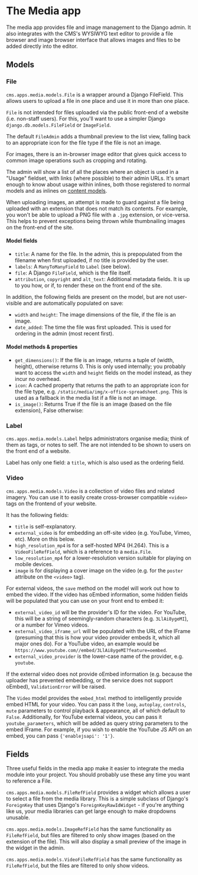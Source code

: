 # The Media app

The media app provides file and image management to the Django admin.
It also integrates with the CMS's WYSIWYG text editor to provide a file browser and image browser interface that allows images and files to be added directly into the editor.

## Models

### File

`cms.apps.media.models.File` is a wrapper around a Django FileField.
This allows users to upload a file in one place and use it in more than one place.

`File` is not intended for files uploaded via the public front-end of a website (i.e. non-staff users).
For this, you'll want to use a simpler Django `django.db.models.FileField` or `ImageField`.

The default `FileAdmin` adds a thumbnail preview to the list view, falling back to an appropriate icon for the file type if the file is not an image.

For images, there is an in-browser image editor that gives quick access to common image operations such as cropping and rotating.

The admin will show a list of all the places where an object is used in a "Usage" fieldset, with links (where possible) to their admin URLs.
It's smart enough to know about usage within inlines, both those registered to normal models and as inlines on [content models](pages-app.md).

When uploading images, an attempt is made to guard against a file being uploaded with an extension that does not match its contents.
For example, you won't be able to upload a PNG file with a `.jpg` extension, or vice-versa.
This helps to prevent exceptions being thrown while thumbnailing images on the front-end of the site.

#### Model fields

* `title`: A name for the file.
In the admin, this is prepopulated from the filename when first uploaded, if no title is provided by the user.
* `labels`: A `ManyToManyField` to `Label` (see below).
* `file`: A Django `FileField`, which is the file itself.
* `attribution`, `copyright` and `alt_text`: Additional metadata fields.
It is up to you how, or if, to render these on the front end of the site.

In addition, the following fields are present on the model, but are not user-visible and are automatically populated on save:

* `width` and `height`: The image dimensions of the file, if the file is an image.
* `date_added`: The time the file was first uploaded. This is used for ordering in the admin (most recent first).

#### Model methods & properties

* `get_dimensions()`: If the file is an image, returns a tuple of (width, height), otherwise returns 0.
This is only used internally; you probably want to access the `width` and `height` fields on the model instead, as they incur no overhead.
* `icon`: A cached property that returns the path to an appropriate icon for the file type, e.g. `/static/media/img/x-office-spreadsheet.png`. This is used as a fallback in the media list if a file is not an image.
* `is_image()`: Returns True if the file is an image (based on the file extension), False otherwise:

### Label

`cms.apps.media.models.Label` helps administrators organise media;
think of them as tags, or notes to self.
The are not intended to be shown to users on the front end of a website.

Label has only one field: a `title`, which is also used as the ordering field.

### Video

`cms.apps.media.models.Video` is a collection of video files and related imagery.
You can use it to easily create cross-browser compatible `<video>` tags on the frontend of your website.

It has the following fields:

* `title` is self-explanatory.
* `external_video` is for embedding an off-site video (e.g. YouTube, Vimeo, etc). More on this below.
* `high_resolution_mp4` is for a self-hosted MP4 (H.264). This is a `VideoFileRefField`, which is a reference to a `media.File`.
* `low_resolution_mp4` for a lower-resolution version suitable for playing on mobile devices.
* `image` is for displaying a cover image on the video (e.g. for the `poster` attribute on the `<video>` tag).

For external videos, the `save` method on the model will work out how to embed the video.
If the video has oEmbed information, some hidden fields will be populated that you can use on your front end to embed it:

* `external_video_id` will be the provider's ID for the video.
For YouTube, this will be a string of seemingly-random characters (e.g. `3LlAi8ygeMI`), or a number for Vimeo videos.
* `external_video_iframe_url` will be populated with the URL of the IFrame (presuming that this is how your video provider embeds it, which all major ones do).
For a YouTube video, an example would be `https://www.youtube.com//embed/3LlAi8ygeMI?feature=oembed`.
* `external_video_provider` is the lower-case name of the provider, e.g. `youtube`.

If the external video does not provide oEmbed information
(e.g. because the uploader has prevented embedding, or the service does not support oEmbed),
`ValidationError` will be raised.

The `Video` model provides the `embed_html` method to intelligently provide embed HTML for your video.
You can pass it the `loop`, `autoplay`, `controls`, `mute` parameters to control playback & appearance, all of which default to `False`.
Additionally, for YouTube external videos, you can pass it `youtube_parameters`, which will be added as query string parameters to the embed IFrame.
For example, if you wish to enable the YouTube JS API on an embed, you can pass `{'enablejsapi': '1'}`.

## Fields

Three useful fields in the media app make it easier to integrate the media module into your project.
You should probably use these any time you want to reference a File.

`cms.apps.media.models.FileRefField` provides a widget which allows a user to select a file from the media library.
This is a simple subclass of Django's `ForeignKey` that uses Django's `ForeignKeyRawIdWidget` -
if you're anything like us, your media libraries can get large enough to make dropdowns unusable.

`cms.apps.media.models.ImageRefField` has the same functionality as `FileRefField`, but files are filtered to only show images (based on the extension of the file).
This will also display a small preview of the image in the widget in the admin.

`cms.apps.media.models.VideoFileRefField` has the same functionality as `FileRefField`, but the files are filtered to only show videos.
